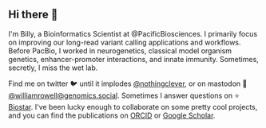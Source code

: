 ## Hi there 👋

I'm Billy, a Bioinformatics Scientist at @PacificBiosciences. I primarily focus on improving our long-read variant calling applications and workflows. Before PacBio, I worked in neurogenetics, classical model organism genetics, enhancer-promoter interactions, and innate immunity. Sometimes, secretly, I miss the wet lab.

Find me on twitter 🐦 until it implodes [@nothingclever](https://twitter.com/nothingclever), or on mastodon 🐘 [@williamrowell@genomics.social](https://genomic.social/@williamrowell).  Sometimes I answer questions on ⭐ [Biostar](https://www.biostars.org/u/49414/). I've been lucky enough to collaborate on some pretty cool projects, and you can find the publications on [ORCID](https://orcid.org/0000-0002-7422-1194) or [Google Scholar](https://scholar.google.com/citations?user=S8ixTQIAAAAJ).

<!--
**williamrowell/williamrowell** is a ✨ _special_ ✨ repository because its `README.md` (this file) appears on your GitHub profile.

Here are some ideas to get you started:

- 🔭 I’m currently working on ...
- 🌱 I’m currently learning ...
- 👯 I’m looking to collaborate on ...
- 🤔 I’m looking for help with ...
- 💬 Ask me about ...
- 📫 How to reach me: ...
- 😄 Pronouns: ...
- ⚡ Fun fact: ...
-->

